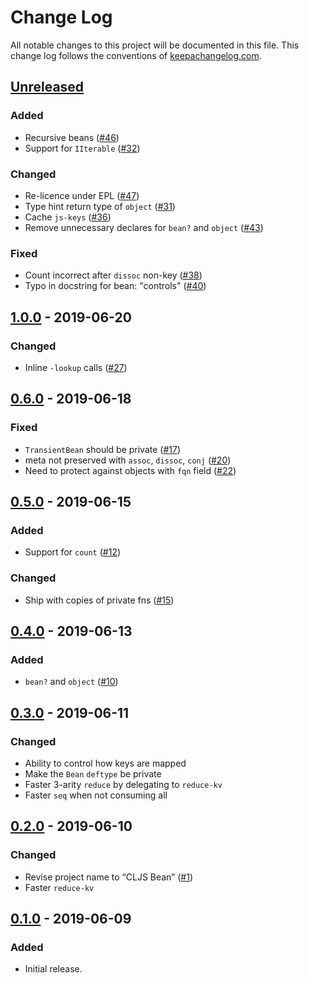 # Change Log
All notable changes to this project will be documented in this file. This change log follows the conventions of [keepachangelog.com](http://keepachangelog.com/).

## [Unreleased]
### Added
- Recursive beans ([#46](https://github.com/mfikes/cljs-bean/issues/46))
- Support for `IIterable` ([#32](https://github.com/mfikes/cljs-bean/issues/32))

### Changed
- Re-licence under EPL ([#47](https://github.com/mfikes/cljs-bean/issues/47))
- Type hint return type of `object` ([#31](https://github.com/mfikes/cljs-bean/issues/31))
- Cache `js-keys` ([#36](https://github.com/mfikes/cljs-bean/issues/36))
- Remove unnecessary declares for `bean?` and `object` ([#43](https://github.com/mfikes/cljs-bean/issues/43))

### Fixed
- Count incorrect after `dissoc` non-key ([#38](https://github.com/mfikes/cljs-bean/issues/38))
- Typo in docstring for bean: "controls" ([#40](https://github.com/mfikes/cljs-bean/issues/40))

## [1.0.0] - 2019-06-20
### Changed
- Inline `-lookup` calls ([#27](https://github.com/mfikes/cljs-bean/issues/27))

## [0.6.0] - 2019-06-18
### Fixed
- `TransientBean` should be private ([#17](https://github.com/mfikes/cljs-bean/issues/17))
- meta not preserved with `assoc`, `dissoc`, `conj` ([#20](https://github.com/mfikes/cljs-bean/issues/20))
- Need to protect against objects with `fqn` field ([#22](https://github.com/mfikes/cljs-bean/issues/22))

## [0.5.0] - 2019-06-15
### Added
- Support for `count` ([#12](https://github.com/mfikes/cljs-bean/issues/12))

### Changed
- Ship with copies of private fns ([#15](https://github.com/mfikes/cljs-bean/issues/15))

## [0.4.0] - 2019-06-13
### Added
- `bean?` and `object` ([#10](https://github.com/mfikes/cljs-bean/issues/10))

## [0.3.0] - 2019-06-11
### Changed
- Ability to control how keys are mapped
- Make the `Bean` `deftype` be private
- Faster 3-arity `reduce` by delegating to `reduce-kv`
- Faster `seq` when not consuming all

## [0.2.0] - 2019-06-10
### Changed
- Revise project name to “CLJS Bean” ([#1](https://github.com/mfikes/cljs-bean/issues/1))
- Faster `reduce-kv`

## [0.1.0] - 2019-06-09
### Added
- Initial release.

[Unreleased]: https://github.com/mfikes/cljs-bean/compare/1.0.0...HEAD
[1.0.0]: https://github.com/mfikes/cljs-bean/compare/0.6.0...1.0.0
[0.6.0]: https://github.com/mfikes/cljs-bean/compare/0.5.0...0.6.0
[0.5.0]: https://github.com/mfikes/cljs-bean/compare/0.4.0...0.5.0
[0.4.0]: https://github.com/mfikes/cljs-bean/compare/0.3.0...0.4.0
[0.3.0]: https://github.com/mfikes/cljs-bean/compare/0.2.0...0.3.0
[0.2.0]: https://github.com/mfikes/cljs-bean/compare/0.1.0...0.2.0
[0.1.0]: https://github.com/mfikes/cljs-bean/compare/e2f9e4e3e960d9f4014609e1885765eb1c199050...0.1.0
